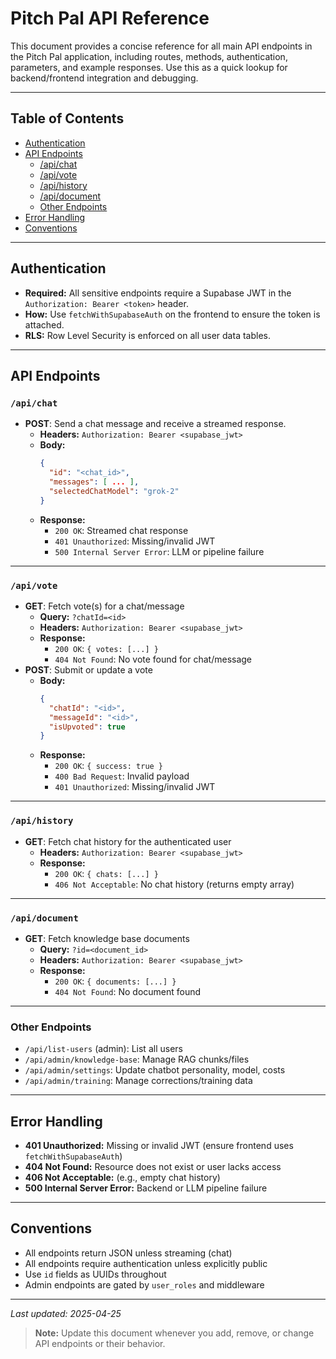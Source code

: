 # Pitch Pal API Reference

This document provides a concise reference for all main API endpoints in the Pitch Pal application, including routes, methods, authentication, parameters, and example responses. Use this as a quick lookup for backend/frontend integration and debugging.

---

## Table of Contents
- [Authentication](#authentication)
- [API Endpoints](#api-endpoints)
    - [/api/chat](#apichat)
    - [/api/vote](#apivote)
    - [/api/history](#apihistory)
    - [/api/document](#apidocument)
    - [Other Endpoints](#other-endpoints)
- [Error Handling](#error-handling)
- [Conventions](#conventions)

---

## Authentication
- **Required:** All sensitive endpoints require a Supabase JWT in the `Authorization: Bearer <token>` header.
- **How:** Use `fetchWithSupabaseAuth` on the frontend to ensure the token is attached.
- **RLS:** Row Level Security is enforced on all user data tables.

---

## API Endpoints

### `/api/chat`
- **POST**: Send a chat message and receive a streamed response.
    - **Headers:** `Authorization: Bearer <supabase_jwt>`
    - **Body:**
      ```json
      {
        "id": "<chat_id>",
        "messages": [ ... ],
        "selectedChatModel": "grok-2"
      }
      ```
    - **Response:**
      - `200 OK`: Streamed chat response
      - `401 Unauthorized`: Missing/invalid JWT
      - `500 Internal Server Error`: LLM or pipeline failure

---

### `/api/vote`
- **GET**: Fetch vote(s) for a chat/message
    - **Query:** `?chatId=<id>`
    - **Headers:** `Authorization: Bearer <supabase_jwt>`
    - **Response:**
      - `200 OK`: `{ votes: [...] }`
      - `404 Not Found`: No vote found for chat/message
- **POST**: Submit or update a vote
    - **Body:**
      ```json
      {
        "chatId": "<id>",
        "messageId": "<id>",
        "isUpvoted": true
      }
      ```
    - **Response:**
      - `200 OK`: `{ success: true }`
      - `400 Bad Request`: Invalid payload
      - `401 Unauthorized`: Missing/invalid JWT

---

### `/api/history`
- **GET**: Fetch chat history for the authenticated user
    - **Headers:** `Authorization: Bearer <supabase_jwt>`
    - **Response:**
      - `200 OK`: `{ chats: [...] }`
      - `406 Not Acceptable`: No chat history (returns empty array)

---

### `/api/document`
- **GET**: Fetch knowledge base documents
    - **Query:** `?id=<document_id>`
    - **Headers:** `Authorization: Bearer <supabase_jwt>`
    - **Response:**
      - `200 OK`: `{ documents: [...] }`
      - `404 Not Found`: No document found

---

### Other Endpoints
- `/api/list-users` (admin): List all users
- `/api/admin/knowledge-base`: Manage RAG chunks/files
- `/api/admin/settings`: Update chatbot personality, model, costs
- `/api/admin/training`: Manage corrections/training data

---

## Error Handling
- **401 Unauthorized:** Missing or invalid JWT (ensure frontend uses `fetchWithSupabaseAuth`)
- **404 Not Found:** Resource does not exist or user lacks access
- **406 Not Acceptable:** (e.g., empty chat history)
- **500 Internal Server Error:** Backend or LLM pipeline failure

---

## Conventions
- All endpoints return JSON unless streaming (chat)
- All endpoints require authentication unless explicitly public
- Use `id` fields as UUIDs throughout
- Admin endpoints are gated by `user_roles` and middleware

---

_Last updated: 2025-04-25_

> **Note:** Update this document whenever you add, remove, or change API endpoints or their behavior.
